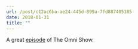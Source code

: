 ```yaml
---
url: /post/c12ac6ba-ae24-445d-899a-7fd887405185
date: 2018-01-31
title: ""
---
```


A great [episode][1] of The Omni Show.



 [1]: https://theomnishow.omnigroup.com/episode/ken-case-on-omnis-2018-roadmap